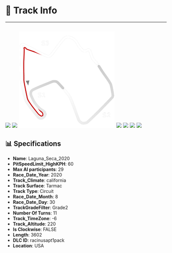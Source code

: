 # 🏁 Track Info

---
![](image_1.jpg)
![](image_2.jpg)
![](image_3.jpg)
![](image_4.jpg)
![](image_5.jpg)
![](image_6.jpg)
![](image_7.jpg)
---

## 📊 Specifications

- **Name**: Laguna_Seca_2020
- **PitSpeedLimit_HighKPH**: 60
- **Max AI participants**: 29
- **Race_Date_Year**: 2020
- **Track_Climate**: california
- **Track Surface**: Tarmac
- **Track Type**: Circuit
- **Race_Date_Month**: 8
- **Race_Date_Day**: 30
- **TrackGradeFilter**: Grade2
- **Number Of Turns**: 11
- **Track_TimeZone**: -6
- **Track_Altitude**: 220
- **Is Clockwise**: FALSE
- **Length**: 3602
- **DLC ID**: racinusapt1pack
- **Location**: USA
